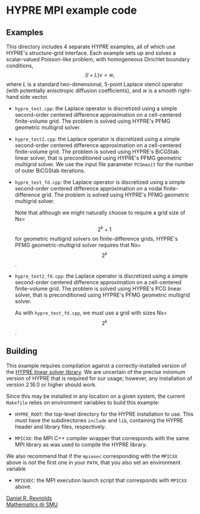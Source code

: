 # HYPRE MPI example code

## Examples

This directory includes 4 separate HYPRE examples, all of which use HYPRE's structure-grid interface.  Each example sets up and solves a scalar-valued Poisson-like problem, with homogeneous Dirichlet boundary conditions,
$$(I + L)v = w,$$
where $L$ is a standard two-dimensional, 5-point Laplace stencil operator (with potentially anisotropic diffusion coefficients), and $w$ is a smooth right-hand side vector.

* `hypre_test.cpp`: the Laplace operator is discretized using a simple second-order centered difference approximation on a cell-centered finite-volume grid.  The problem is solved using HYPRE's PFMG geometric multigrid solver.

* `hypre_test2.cpp`: the Laplace operator is discretized using a simple second-order centered difference approximation on a cell-centered finite-volume grid.  The problem is solved using HYPRE's BiCGStab linear solver, that is preconditioned using HYPRE's PFMG geometric multigrid solver.  We use the input file parameter `PCGmaxit` for the number of outer BiCGStab iterations.

* `hypre_test_fd.cpp`: the Laplace operator is discretized using a simple second-order centered difference approximation on a nodal finite-difference grid.  The problem is solved using HYPRE's PFMG geometric multigrid solver.

  Note that although we might naturally choose to require a grid size of Nx=$$2^k+1$$ for geometric multigrid solvers on finite-difference grids, HYPRE's PFMG geometric-multigrid solver requires that Nx=$$2^k$$.

* `hypre_test2_fd.cpp`: the Laplace operator is discretized using a simple second-order centered difference approximation on a cell-centered finite-volume grid.  The problem is solved using HYPRE's PCG linear solver, that is preconditioned using HYPRE's PFMG geometric multigrid solver.

  As with `hypre_test_fd.cpp`, we must use a grid with sizes Nx=$$2^k$$.


## Building

This example requires compilation against a correctly-installed version of the [HYPRE linear solver library](https://github.com/hypre-space/hypre).  We are uncertain of the precise *minimum* version of HYPRE that is required for our usage; however, any installation of version 2.16.0 or higher should work.

Since this may be installed in any location on a given system, the current `Makefile` relies on environment variables to build this example:

* `HYPRE_ROOT`: the top-level directory for the HYPRE installation to use.  This must have the subdirectories `include` and `lib`, containing the HYPRE header and library files, respectively.

* `MPICXX`: the MPI C++ compiler wrapper that corresponds with the same MPI library as was used to compile the HYPRE library.

We also recommend that if the `mpiexec` corresponding with the `MPICXX` above is *not* the first one in your `PATH`, that you also set an environment variable

* `MPIEXEC`: the MPI execution launch script that corresponds with `MPICXX` above.

[Daniel R. Reynolds](https://github.com/drreynolds)  
[Mathematics @ SMU](https://www.smu.edu/math)
